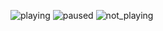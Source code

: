 ![playing](https://github.com/user-attachments/assets/31a9ef2c-c3c4-4630-91c6-e410ff5f1971)
![paused](https://github.com/user-attachments/assets/25d43259-4c07-4d04-a2cb-2e24b87aedb9)
![not_playing](https://github.com/user-attachments/assets/3cd98dd9-9dad-4b8d-b418-f8460fd1e04d)
